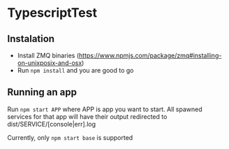 # TypescriptTest
## Instalation
* Install ZMQ binaries (https://www.npmjs.com/package/zmq#installing-on-unixposix-and-osx)
* Run `npm install` and you are good to go

## Running an app
Run `npm start APP` where APP is app you want to start.
All spawned services for that app will have their output redirected to dist/SERVICE/[console|err].log

Currently, only `npm start base` is supported